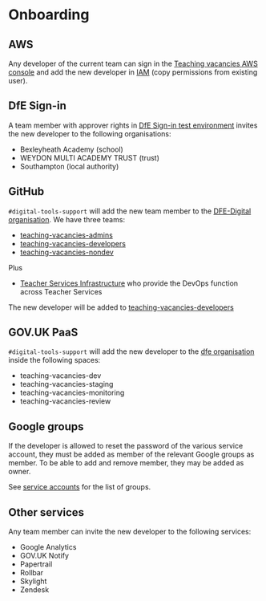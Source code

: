 # Onboarding

## AWS

Any developer of the current team can sign in the [Teaching vacancies AWS console](https://teaching-vacancies.signin.aws.amazon.com/console) and add the new developer in [IAM](https://console.aws.amazon.com/iam/home?region=eu-west-2#/users) (copy permissions from existing user).

## DfE Sign-in

A team member with approver rights in [DfE Sign-in test environment](https://test-interactions.signin.education.gov.uk) invites the new developer to the following organisations:

* Bexleyheath Academy (school)
* WEYDON MULTI ACADEMY TRUST (trust)
* Southampton (local authority)

## GitHub

`#digital-tools-support` will add the new team member to the [DFE-Digital organisation](https://github.com/orgs/DFE-Digital/teams). We have three teams:
* [teaching-vacancies-admins](https://github.com/orgs/DFE-Digital/teams/teaching-vacancies-admins)
* [teaching-vacancies-developers](https://github.com/orgs/DFE-Digital/teams/teaching-vacancies-developers)
* [teaching-vacancies-nondev](https://github.com/orgs/DFE-Digital/teams/teaching-vacancies-nondev)

Plus
* [Teacher Services Infrastructure](https://github.com/orgs/DFE-Digital/teams/teacher-services-infrastructure) who provide the DevOps function across Teacher Services

The new developer will be added to [teaching-vacancies-developers](https://github.com/orgs/DFE-Digital/teams/teaching-vacancies-developers)

## GOV.UK PaaS

`#digital-tools-support` will add the new developer to the [dfe organisation](https://admin.london.cloud.service.gov.uk/organisations/386a9502-d9b6-4aba-b3c3-ebe4fa3f963e) inside the following spaces:

* teaching-vacancies-dev
* teaching-vacancies-staging
* teaching-vacancies-monitoring
* teaching-vacancies-review

## Google groups

If the developer is allowed to reset the password of the various service account, they must be added as member of the relevant Google groups as
member. To be able to add and remove member, they may be added as owner.

See [service accounts](service_accounts.md) for the list of groups.

## Other services

Any team member can invite the new developer to the following services:

* Google Analytics
* GOV.UK Notify
* Papertrail
* Rollbar
* Skylight
* Zendesk
